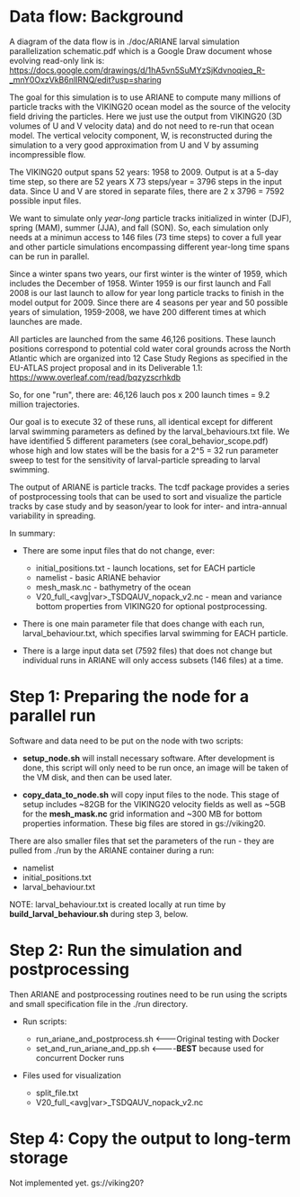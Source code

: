 # Data flow: Background

A diagram of the data flow is in
./doc/ARIANE larval simulation parallelization schematic.pdf
which is a Google Draw document whose
evolving read-only link is:
https://docs.google.com/drawings/d/1hA5vn5SuMYzSjKdvnoqieq_R-_mnY0OxzVkB6nlIRNQ/edit?usp=sharing

The goal for this simulation is to
use ARIANE to compute many millions
of particle tracks with the VIKING20
ocean model as the source of the
velocity field driving the particles.
Here we just use the output from
VIKING20 (3D volumes of U and V
velocity data) and do not need to re-run
that ocean model.  The vertical
velocity component, W, is reconstructed
during the simulation to a very good
approximation from U and V by assuming
incompressible flow.

The VIKING20 output spans 52 years:
1958 to 2009.  Output is at a 5-day
time step, so there are
52 years X 73 steps/year = 3796 steps
in the input data.  Since U and V are
stored in separate files, there are
2 x 3796 = 7592 possible input files.

We want to simulate only *year-long*
particle tracks initialized
in winter (DJF), spring (MAM), summer
(JJA), and fall (SON).  So, each
simulation only needs at a minimun
access to 146 files (73 time steps)
to cover a full year and other particle
simulations encompassing different
year-long time spans can be run in parallel.

Since a winter spans two years, our
first winter is the winter of 1959,
which includes the December of 1958.
Winter 1959 is our first launch and
Fall 2008 is our last launch to allow
for year long particle tracks to finish
in the model output for 2009.
Since there are 4 seasons per year
and 50 possible years of simulation,
1959-2008, we have 200 different
times at which launches are made.

All particles are launched from
the same 46,126 positions.  These
launch positions correspond to
potential cold water coral grounds across
the North Atlantic which are
organized into 12 Case Study Regions
as specified in the EU-ATLAS project
proposal and in its Deliverable 1.1:
https://www.overleaf.com/read/bqzyzscrhkdb

So, for one "run", there are:
46,126 lauch pos x 200 launch times = 9.2 million trajectories.

Our goal is to execute 32 of these runs,
all identical except for different larval
swimming parameters as defined by the
larval_behaviours.txt file.  We have identified
5 different parameters (see coral_behavior_scope.pdf)
whose high and low states will be the
basis for a 2^5 = 32 run parameter sweep
to test for the sensitivity of larval-particle
spreading to larval swimming.

The output of ARIANE is particle tracks.
The tcdf package provides a series of
postprocessing tools that can be used to
sort and visualize the particle tracks
by case study and by season/year to
look for inter- and intra-annual
variability in spreading.

In summary:
+ There are some input files that do not change, ever:
    - initial_positions.txt - launch locations, set for EACH particle
    - namelist - basic ARIANE behavior
    - mesh_mask.nc - bathymetry of the ocean
    - V20_full_\<avg|var\>\_TSDQAUV_nopack_v2.nc - mean and variance bottom properties from VIKING20 for optional postprocessing.

+ There is one main parameter file that does change with each run, larval_behaviour.txt, which specifies larval swimming for EACH particle.

+ There is a large input data set (7592 files) that does not change but individual runs in ARIANE will only access subsets (146 files) at a time.

# Step 1: Preparing the node for a parallel run

Software and data need to be put on the node with two scripts:

+ **setup_node.sh** will install necessary software.  After development is done, this script will only need to be run once, an image will be taken of the VM disk, and then can be used later.

+ **copy_data_to_node.sh** will copy input files to the node. This stage of setup includes ~82GB for the VIKING20 velocity fields as well as ~5GB for the **mesh_mask.nc** grid information and ~300 MB for bottom properties information.  These big files are stored in gs://viking20.

There are also smaller files  that set the parameters of
the run - they are pulled from ./run by the ARIANE
container during a run:

+ namelist
+ initial_positions.txt
+ larval_behaviour.txt

NOTE: larval_behaviour.txt is created locally
at run time by **build_larval_behaviour.sh**
during step 3, below.

# Step 2: Run the simulation and postprocessing

Then ARIANE and postprocessing routines need to be run
using the scripts and small specification file in
the ./run directory.

+ Run scripts:
    - run_ariane_and_postprocess.sh <---Original testing with Docker
    - set_and_run_ariane_and_pp.sh <----**BEST** because used for concurrent Docker runs
    
+ Files used for visualization
    - split_file.txt
    - V20_full_\<avg|var\>\_TSDQAUV_nopack_v2.nc

# Step 4: Copy the output to long-term storage
Not implemented yet.  gs://viking20?

